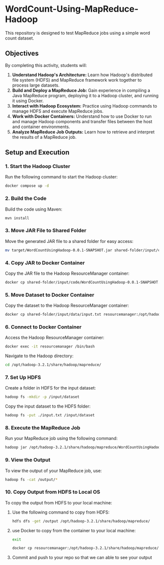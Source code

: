 
# WordCount-Using-MapReduce-Hadoop

This repository is designed to test MapReduce jobs using a simple word count dataset.

## Objectives

By completing this activity, students will:

1. **Understand Hadoop's Architecture:** Learn how Hadoop's distributed file system (HDFS) and MapReduce framework work together to process large datasets.
2. **Build and Deploy a MapReduce Job:** Gain experience in compiling a Java MapReduce program, deploying it to a Hadoop cluster, and running it using Docker.
3. **Interact with Hadoop Ecosystem:** Practice using Hadoop commands to manage HDFS and execute MapReduce jobs.
4. **Work with Docker Containers:** Understand how to use Docker to run and manage Hadoop components and transfer files between the host and container environments.
5. **Analyze MapReduce Job Outputs:** Learn how to retrieve and interpret the results of a MapReduce job.

## Setup and Execution

### 1. **Start the Hadoop Cluster**

Run the following command to start the Hadoop cluster:

```bash
docker compose up -d
```

### 2. **Build the Code**

Build the code using Maven:

```bash
mvn install
```

### 3. **Move JAR File to Shared Folder**

Move the generated JAR file to a shared folder for easy access:

```bash
mv target/WordCountUsingHadoop-0.0.1-SNAPSHOT.jar shared-folder/input/code/
```

### 4. **Copy JAR to Docker Container**

Copy the JAR file to the Hadoop ResourceManager container:

```bash
docker cp shared-folder/input/code/WordCountUsingHadoop-0.0.1-SNAPSHOT.jar resourcemanager:/opt/hadoop-3.2.1/share/hadoop/mapreduce/
```

### 5. **Move Dataset to Docker Container**

Copy the dataset to the Hadoop ResourceManager container:

```bash
docker cp shared-folder/input/data/input.txt resourcemanager:/opt/hadoop-3.2.1/share/hadoop/mapreduce/
```

### 6. **Connect to Docker Container**

Access the Hadoop ResourceManager container:

```bash
docker exec -it resourcemanager /bin/bash
```

Navigate to the Hadoop directory:

```bash
cd /opt/hadoop-3.2.1/share/hadoop/mapreduce/
```

### 7. **Set Up HDFS**

Create a folder in HDFS for the input dataset:

```bash
hadoop fs -mkdir -p /input/dataset
```

Copy the input dataset to the HDFS folder:

```bash
hadoop fs -put ./input.txt /input/dataset
```

### 8. **Execute the MapReduce Job**

Run your MapReduce job using the following command:

```bash
hadoop jar /opt/hadoop-3.2.1/share/hadoop/mapreduce/WordCountUsingHadoop-0.0.1-SNAPSHOT.jar  com.example.Controller /input/dataset/input.txt /output
```

### 9. **View the Output**

To view the output of your MapReduce job, use:

```bash
hadoop fs -cat /output/*
```

### 10. **Copy Output from HDFS to Local OS**

To copy the output from HDFS to your local machine:

1. Use the following command to copy from HDFS:
    ```bash
    hdfs dfs -get /output /opt/hadoop-3.2.1/share/hadoop/mapreduce/
    ```

2. use Docker to copy from the container to your local machine:
   ```bash
   exit 
   ```
    ```bash
    docker cp resourcemanager:/opt/hadoop-3.2.1/share/hadoop/mapreduce/output/ shared-folder/output/
    ```
3. Commit and push to your repo so that we can able to see your output